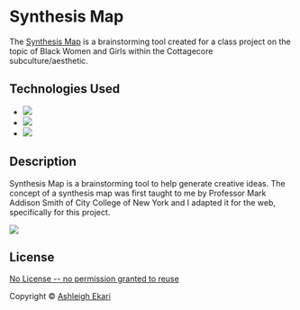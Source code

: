 # Synthesis Map

The [Synthesis Map](https://aekari.github.io/Synthesis-Map/) is a brainstorming tool created for a class project on the topic of Black Women and Girls within the Cottagecore subculture/aesthetic.

## Technologies Used

* ![](https://img.shields.io/badge/-HTML-black.svg?style=flat-square&logo=html5&colorB=000)
* ![](https://img.shields.io/badge/-CSS-black.svg?style=flat-square&logo=css3&colorB=000)
* ![](https://img.shields.io/badge/-JS-black.svg?style=flat-square&logo=JavaScript&colorB=000)

## Description

Synthesis Map is a brainstorming tool to help generate creative ideas. The concept of a synthesis map was first taught to me by Professor Mark Addison Smith of City College of New York and I adapted it for the web, specifically for this project.

<img src="https://i.imgur.com/5OeiIZd.gif">

## License
[No License -- no permission granted to reuse](https://choosealicense.com/no-permission/)

Copyright © [Ashleigh Ekari](https://www.ashleighekari.com)
